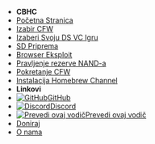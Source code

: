 - **CBHC**
- [Početna Stranica](../introduction)
- [Izabir CFW](../cfw-choice)
- [Izaberi Svoju DS VC Igru](ds-vc-choice)
- [SD Priprema](sd-preparation)
- [Browser Eksploit](browser-exploit)
- [Pravljenje rezerve NAND-a](nand-backup)
- [Pokretanje CFW](launching-cfw)
- [Instalacija Homebrew Channel](installing-hblc)
- **Linkovi**
- [![GitHub](https://icongr.am/simple/github.svg?color=808080&size=16)GitHub](https://github.com/hacks-guide/Guide-WiiU)
- [![Discord](https://icongr.am/simple/discord.svg?colored&size=16)Discord](https://discord.gg/C29hYvh)
- [![Prevedi ovaj vodič](https://icongr.am/material/translate.svg?color=808080&size=16)Prevedi ovaj vodič](https://hacks-guide.crowdin.com/u/projects/10)
- [Doniraj](donations)
- [O nama](../about)